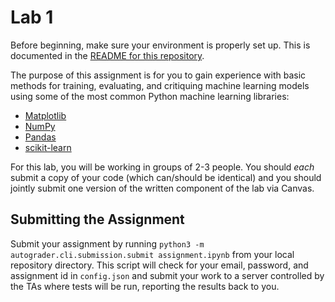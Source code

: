 # Lab 1

Before beginning, make sure your environment is properly set up.
This is documented in the [README for this repository](../README.md).

The purpose of this assignment is for you to gain experience with basic methods for training, evaluating, and critiquing machine learning models
using some of the most common Python machine learning libraries:
 - [Matplotlib](https://matplotlib.org/)
 - [NumPy](https://numpy.org/)
 - [Pandas](https://pandas.pydata.org/)
 - [scikit-learn](https://scikit-learn.org/stable/index.html)

For this lab, you will be working in groups of 2-3 people.   You should *each* submit a copy of your code (which can/should be identical) and you should jointly submit one version of the written component of the lab via Canvas.

## Submitting the Assignment

Submit your assignment by running `python3 -m autograder.cli.submission.submit assignment.ipynb` from your local repository directory.
This script will check for your email, password, and assignment id in `config.json`
and submit your work to a server controlled by the TAs where tests will be run, reporting the results back to you.
